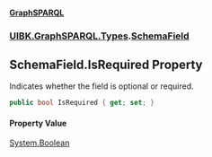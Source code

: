 #### [GraphSPARQL](./index.md 'index')
### [UIBK.GraphSPARQL.Types](./UIBK-GraphSPARQL-Types.md 'UIBK.GraphSPARQL.Types').[SchemaField](./UIBK-GraphSPARQL-Types-SchemaField.md 'UIBK.GraphSPARQL.Types.SchemaField')
## SchemaField.IsRequired Property
Indicates whether the field is optional or required.  
```csharp
public bool IsRequired { get; set; }
```
#### Property Value
[System.Boolean](https://docs.microsoft.com/en-us/dotnet/api/System.Boolean 'System.Boolean')  
